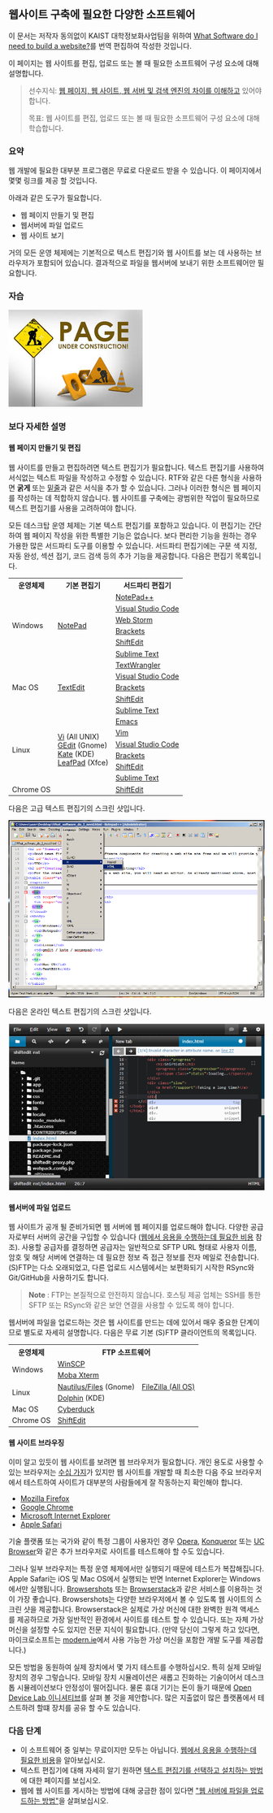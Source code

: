 웹사이트 구축에 필요한 다양한 소프트웨어
----------------------------------------

이 문서는 저작자 동의없이 KAIST 대학정보화사업팀을 위하여 [What Software do I need to build a website?](https://developer.mozilla.org/en-US/docs/Learn/Common_questions/What_software_do_I_need)를 번역 편집하여 작성한 것입니다.

이 페이지는 웹 사이트를 편집, 업로드 또는 볼 때 필요한 소프트웨어 구성 요소에 대해 설명합니다.

> 선수지식: [웹 페이지, 웹 사이트, 웹 서버 및 검색 엔진의 차이를 이해하고](https://developer.mozilla.org/en-US/docs/Learn/Common_questions/Pages_sites_servers_and_search_engines) 있어야 합니다.
>
> 목표: 웹 사이트를 편집, 업로드 또는 볼 때 필요한 소프트웨어 구성 요소에 대해 학습합니다.

### 요약

웹 개발에 필요한 대부분 프로그램은 무료로 다운로드 받을 수 있습니다. 이 페이지에서 몇몇 링크를 제공 할 것입니다.

아래과 같은 도구가 필요합니다.

-	웹 페이지 만들기 및 편집
-	웹서버에 파일 업로드
-	웹 사이트 보기

거의 모든 운영 체제에는 기본적으로 텍스트 편집기와 웹 사이트를 보는 데 사용하는 브라우저가 포함되어 있습니다. 결과적으로 파일을 웹서버에 보내기 위한 소프트웨어만 필요합니다.

### 자습

![](underConstruction.jpg)

### 보다 자세한 설명

#### 웹 페이지 만들기 및 편집

웹 사이트를 만들고 편집하려면 텍스트 편집기가 필요합니다. 텍스트 편집기를 사용하여 서식없는 텍스트 파일을 작성하고 수정할 수 있습니다. RTF와 같은 다른 형식을 사용하면 **굵게** 또는 <u>밑줄</u>과 같은 서식을 추가 할 수 있습니다. 그러나 이러한 형식은 웹 페이지를 작성하는 데 적합하지 않습니다. 웹 사이트를 구축에는 광범위한 작업이 필요하므로 텍스트 편집기를 사용을 고려하여야 합니다.

모든 데스크탑 운영 체제는 기본 텍스트 편집기를 포함하고 있습니다. 이 편집기는 간단하여 웹 페이지 작성을 위한 특별한 기능은 없습니다. 보다 편리한 기능을 원하는 경우 가용한 많은 서드파티 도구를 이용할 수 있습니다. 서드파티 편집기에는 구문 색 지정, 자동 완성, 섹션 접기, 코드 검색 등의 추가 기능을 제공합니다. 다음은 편집기 목록입니다.

<table>
  <tr>
    <th>운영체제</th>
    <th>기본 편집기</th>
    <th>서드파티 편집기</th>
  </tr>
  <tr>
    <td rowspan="6">Windows</td>
    <td rowspan="6"> <a href="http://en.wikipedia.org/wiki/Notepad_%28software%29">NotePad</a> </td>
    <td><a href="http://notepad-plus-plus.org/">NotePad++</a> </td>
  </tr>
  <tr>
    <td><a href="https://www.visualstudio.com/">Visual Studio Code</a></td>
  </tr>
  <tr>
    <td><a href="https://www.jetbrains.com/webstorm/">Web Storm</a></td>
  </tr>
  <tr>
    <td><a href="http://brackets.io/">Brackets</a></td>
  </tr>
  <tr>
    <td><a href="https://shiftedit.net/">ShiftEdit</a></td>
  </tr>
  <tr>
    <td><a href="https://www.sublimetext.com/">Sublime Text</a></td>
  </tr>
  <tr>
    <td rowspan="5">Mac OS</td>
    <td rowspan="5"><a href="http://en.wikipedia.org/wiki/TextEdit">TextEdit</a></td>
    <td> <a href="http://www.barebones.com/products/textwrangler/">TextWrangler</a></td>
  </tr>
  <tr>
    <td><a href="https://www.visualstudio.com/">Visual Studio Code</a></td>
  </tr>
  <tr>
    <td><a href="http://brackets.io/">Brackets</a></td>
  </tr>
  <tr>
    <td><a href="https://shiftedit.net/">ShiftEdit</a></td>
  </tr>
  <tr>
    <td><a href="https://www.sublimetext.com/">Sublime Text</a></td>
  </tr>
  <tr>
    <td rowspan="6">Linux</td>
    <td rowspan="6"><a href="http://en.wikipedia.org/wiki/Vi">Vi</a> (All UNIX)
    <div class="page-break"></div>
    <a href="http://en.wikipedia.org/wiki/Kate_%28text_editor%29">GEdit</a> (Gnome)
    <div class="page-break"></div>
    <a href="http://en.wikipedia.org/wiki/Kate_%28text_editor%29">Kate</a> (KDE)
    <div class="page-break"></div>
    <a href="http://en.wikipedia.org/wiki/Kate_%28text_editor%29">LeafPad</a> (Xfce)
    </td>
    <td><a href="http://www.gnu.org/software/emacs/">Emacs</a></td>
  </tr>
  <tr>
    <td><a href="http://www.vim.org/">Vim</a></td>
  </tr>
  <tr>
    <td><a href="https://www.visualstudio.com/">Visual Studio Code</a></td>
  </tr>
  <tr>
    <td><a href="http://brackets.io/">Brackets</a></td>
  </tr>
  <tr>
    <td><a href="https://shiftedit.net/">ShiftEdit</a></td>
  </tr>
  <tr>
    <td><a href="https://www.sublimetext.com/">Sublime Text</a></td>
  </tr>
  <tr>
  <td>Chrome OS</td>
  <td> </td>
  <td><a href="https://shiftedit.net/">ShiftEdit</a></td>
  </tr>
</table>

다음은 고급 텍스트 편집기의 스크린 샷입니다.

![](notepadPlusPlus.png)

다음은 온라인 텍스트 편집기의 스크린 샷입니다.

![](shiftedit.png)

#### 웹서버에 파일 업로드

웹 사이트가 공개 될 준비가되면 웹 서버에 웹 페이지를 업로드해야 합니다. 다양한 공급자로부터 서버의 공간을 구입할 수 있습니다 ([웹에서 응용을 수행하는데 필요한 비용](https://developer.mozilla.org/en-US/docs/Learn/Common_questions/How_much_does_it_cost) 참조). 사용할 공급자를 결정하면 공급자는 일반적으로 SFTP URL 형태로 사용자 이름, 암호 및 해당 서버에 연결하는 데 필요한 정보 즉 접근 정보를 전자 메일로 전송합니다. (S)FTP는 다소 오래되었고, 다른 업로드 시스템에서는 보편화되기 시작한 RSync와 Git/GitHub을 사용하기도 합니다.

> **Note** : FTP는 본질적으로 안전하지 않습니다. 호스팅 제공 업체는 SSH를 통한 SFTP 또는 RSync와 같은 보안 연결을 사용할 수 있도록 해야 합니다.

웹서버에 파일을 업로드하는 것은 웹 사이트를 만드는 데에 있어서 매우 중요한 단계이므로 별도로 자세히 설명합니다. 다음은 무료 기본 (S)FTP 클라이언트의 목록입니다.

<table>
  <tr>
    <th>운영체제</th>
    <th colspan="2">FTP 소프트웨어</th>
  </tr>
  <tr>
    <td rowspan="2">Windows</td>
    <td><a href="http://winscp.net/">WinSCP</a></td>
    <td rowspan="5"><a href="https://filezilla-project.org/">FileZilla (All OS)</a></td>
  </tr>
  <tr>
    <td><a href="http://mobaxterm.mobatek.net/">Moba Xterm</a></td>
  </tr>
  <tr>
    <td rowspan="2">Linux</td>
    <td><a href="https://wiki.gnome.org/action/show/Apps/Files?action=show&redirect=Apps%2FNautilus">Nautilus/Files</a> (Gnome)</td>
  </tr>
  <tr>
    <td><a href="http://dolphin.com/">Dolphin</a> (KDE)</td>
  </tr>
  <tr>
    <td>Mac OS</td>
    <td><a href="http://dolphin.com/">Cyberduck</a></td>
  </tr>
  <tr>
    <td>Chrome OS</td>
    <td><a href="https://shiftedit.net/">ShiftEdit</a></td>
    <td></td>
  </tr>
</table>

#### 웹 사이트 브라우징

이미 알고 있듯이 웹 사이트를 보려면 웹 브라우저가 필요합니다. 개인 용도로 사용할 수 있는 브라우저는 [수십 가지](http://en.wikipedia.org/wiki/List_of_web_browsers)가 있지만 웹 사이트를 개발할 때 최소한 다음 주요 브라우저에서 테스트하여 사이트가 대부분의 사람들에게 잘 작동하는지 확인해야 합니다.

- [Mozilla Firefox](https://www.mozilla.org/en-US/firefox/new/)
- [Google Chrome](https://www.google.fr/chrome/browser/)
- [Microsoft Internet Explorer](http://windows.microsoft.com/en-US/internet-explorer/download-ie)
- [Apple Safari](http://www.apple.com/safari/)

기술 플랫폼 또는 국가와 같이 특정 그룹이 사용자인 경우 [Opera](http://www.opera.com/), [Konqueror](http://www.konqueror.org/) 또는 [UC Browser](http://www.ucweb.com/ucbrowser/)와 같은 추가 브라우저로 사이트를 테스트해야 할 수도 있습니다.

그러나 일부 브라우저는 특정 운영 체제에서만 실행되기 때문에 테스트가 복잡해집니다. Apple Safari는 iOS 및 Mac OS에서 실행되는 반면 Internet Explorer는 Windows에서만 실행됩니다. [Browsershots](http://browsershots.org/) 또는 [Browserstack](http://www.browserstack.com/)과 같은 서비스를 이용하는 것이 가장 좋습니다. Browsershots는 다양한 브라우저에서 볼 수 있도록 웹 사이트의 스크린 샷을 제공합니다. Browserstack은 실제로 가상 머신에 대한 완벽한 원격 액세스를 제공하므로 가장 일반적인 환경에서 사이트를 테스트 할 수 있습니다. 또는 자체 가상 머신을 설정할 수도 있지만 전문 지식이 필요합니다. (만약 당신이 그렇게 하고 있다면, 마이크로소프트는 [modern.ie](https://modern.ie/)에서 사용 가능한 가상 머신을 포함한 개발 도구를 제공합니다.)

모든 방법을 동원하여 실제 장치에서 몇 가지 테스트를 수행하십시오.  특히 실제 모바일 장치의 경우 그렇습니다. 모바일 장치 시뮬레이션은 새롭고 진화하는 기술이어서 데스크톱 시뮬레이션보다 안정성이 떨어집니다. 물론 휴대 기기는 돈이 들기 때문에 [Open Device Lab 이니셔티브](http://opendevicelab.com/)를 살펴 볼 것을 제안합니다. 많은 지출없이 많은 플랫폼에서 테스트하려 할떄 장치를 공유 할 수도 있습니다.

### 다음 단계

- 이 소프트웨어 중 일부는 무료이지만 모두는 아닙니다. [웹에서 응용을 수행하는데 필요한 비용](https://developer.mozilla.org/en-US/docs/Learn/Common_questions/How_much_does_it_cost)을 알아보십시오.
- 텍스트 편집기에 대해 자세히 알기 원하면 [텍스트 편집기를 선택하고 설치하는 방법](https://developer.mozilla.org/en-US/docs/Learn/Choose,_Install_and_set_up_a_text_editor)에 대한 페이지를 보십시오.
- 웹에 웹 사이트를 게시하는 방법에 대해 궁금한 점이 있다면 ["웹 서버에 파일을 업로드하는 방법"](https://developer.mozilla.org/en-US/docs/Learn/Common_questions/Upload_files_to_a_web_server)을 살펴보십시오.
